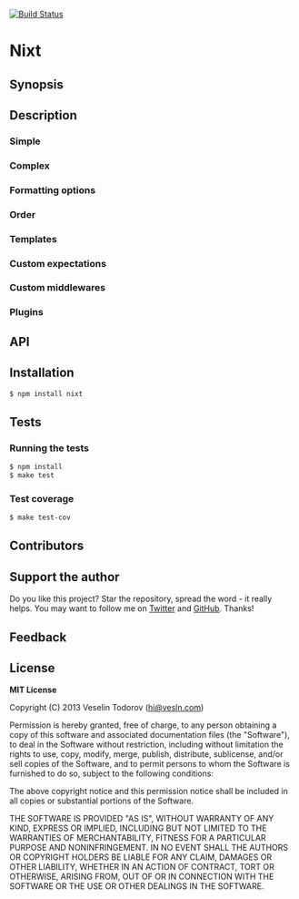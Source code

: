 [![Build Status](https://secure.travis-ci.org/vesln/nixt.png)](http://travis-ci.org/vesln/nixt)

# Nixt

## Synopsis

## Description

### Simple

### Complex

### Formatting options

### Order

### Templates

### Custom expectations

### Custom middlewares

### Plugins

## API

## Installation

```bash
$ npm install nixt
```

## Tests

### Running the tests

```bash
$ npm install
$ make test
```

### Test coverage

```bash
$ make test-cov
```

## Contributors

## Support the author

Do you like this project? Star the repository, spread the word - it really helps. You may want to follow
me on [Twitter](https://twitter.com/vesln) and
[GitHub](https://github.com/vesln). Thanks!

## Feedback

## License

**MIT License**

Copyright (C) 2013 Veselin Todorov (hi@vesln.com)

Permission is hereby granted, free of charge, to any person obtaining a copy of this software and associated
documentation files (the "Software"), to deal in the Software without restriction, including without limitation the rights
to use, copy, modify, merge, publish, distribute, sublicense, and/or sell copies of the Software, and to permit
persons to whom the Software is furnished to do so, subject to the following conditions:

The above copyright notice and this permission notice shall be included in all copies or substantial
portions of the Software.

THE SOFTWARE IS PROVIDED "AS IS", WITHOUT WARRANTY OF ANY KIND, EXPRESS OR IMPLIED, INCLUDING BUT NOT LIMITED TO
THE WARRANTIES OF MERCHANTABILITY, FITNESS FOR A PARTICULAR PURPOSE AND NONINFRINGEMENT. IN NO EVENT SHALL THE
AUTHORS OR COPYRIGHT HOLDERS BE LIABLE FOR ANY CLAIM, DAMAGES OR OTHER LIABILITY, WHETHER IN AN ACTION OF CONTRACT,
TORT OR OTHERWISE, ARISING FROM, OUT OF OR IN CONNECTION WITH THE SOFTWARE OR THE USE OR OTHER DEALINGS IN THE SOFTWARE.

